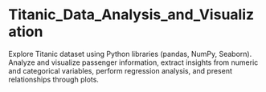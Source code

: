 # Titanic_Data_Analysis_and_Visualization
Explore Titanic dataset using Python libraries (pandas, NumPy, Seaborn). Analyze and visualize passenger information, extract insights from numeric and categorical variables, perform regression analysis, and present relationships through plots. 
